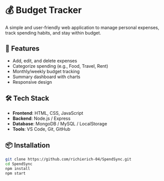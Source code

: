# 💰 Budget Tracker

A simple and user-friendly web application to manage personal expenses, track spending habits, and stay within budget.

## 🚀 Features

- Add, edit, and delete expenses
- Categorize spending (e.g., Food, Travel, Rent)
- Monthly/weekly budget tracking
- Summary dashboard with charts
- Responsive design

## 🛠️ Tech Stack

- **Frontend**: HTML, CSS, JavaScript
- **Backend**: Node.js / Express 
- **Database**: MongoDB / MySQL / LocalStorage
- **Tools**: VS Code, Git, GitHub

## 📦 Installation

```bash
git clone https://github.com/richierich-04/SpendSync.git
cd SpendSync
npm install
npm start
